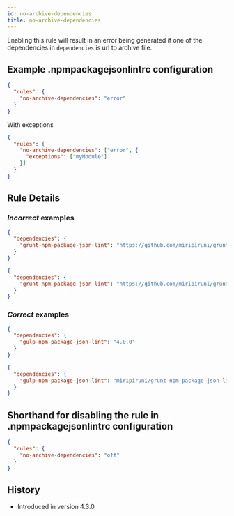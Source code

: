 ```yaml
---
id: no-archive-dependencies
title: no-archive-dependencies
---
```


Enabling this rule will result in an error being generated if one of the dependencies in `dependencies` is url to archive file.

## Example .npmpackagejsonlintrc configuration

```json
{
  "rules": {
    "no-archive-dependencies": "error"
  }
}
```

With exceptions

```json
{
  "rules": {
    "no-archive-dependencies": ["error", {
      "exceptions": ["myModule"]
    }]
  }
}
```

## Rule Details

### *Incorrect* examples

```json
{
  "dependencies": {
    "grunt-npm-package-json-lint": "https://github.com/miripiruni/grunt-npm-package-json-lint/archive/v1.2.3.tar.gz"
  }
}
```

```json
{
  "dependencies": {
    "grunt-npm-package-json-lint": "https://github.com/miripiruni/grunt-npm-package-json-lint/archive/v1.2.3.zip"
  }
}
```


### *Correct* examples

```json
{
  "dependencies": {
    "gulp-npm-package-json-lint": "4.0.0"
  }
}
```

```json
{
  "dependencies": {
    "gulp-npm-package-json-lint": "miripiruni/grunt-npm-package-json-lint"
  }
}
```

## Shorthand for disabling the rule in .npmpackagejsonlintrc configuration

```json
{
  "rules": {
    "no-archive-dependencies": "off"
  }
}
```

## History

* Introduced in version 4.3.0
